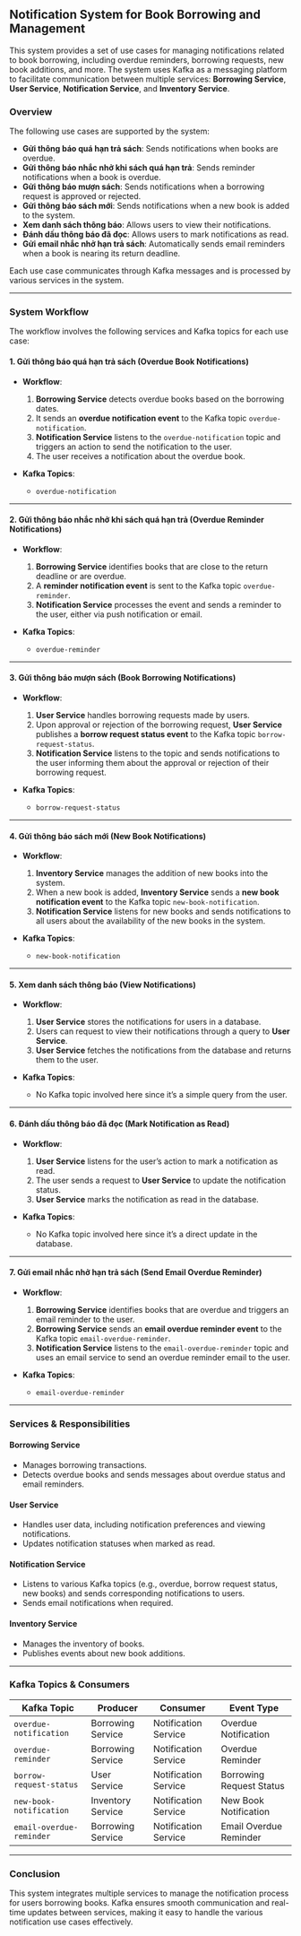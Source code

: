 ## Notification System for Book Borrowing and Management

This system provides a set of use cases for managing notifications related to book borrowing, including overdue reminders, borrowing requests, new book additions, and more. The system uses Kafka as a messaging platform to facilitate communication between multiple services: **Borrowing Service**, **User Service**, **Notification Service**, and **Inventory Service**.

### Overview

The following use cases are supported by the system:
- **Gửi thông báo quá hạn trả sách**: Sends notifications when books are overdue.
- **Gửi thông báo nhắc nhở khi sách quá hạn trả**: Sends reminder notifications when a book is overdue.
- **Gửi thông báo mượn sách**: Sends notifications when a borrowing request is approved or rejected.
- **Gửi thông báo sách mới**: Sends notifications when a new book is added to the system.
- **Xem danh sách thông báo**: Allows users to view their notifications.
- **Đánh dấu thông báo đã đọc**: Allows users to mark notifications as read.
- **Gửi email nhắc nhở hạn trả sách**: Automatically sends email reminders when a book is nearing its return deadline.

Each use case communicates through Kafka messages and is processed by various services in the system.

---

### System Workflow

The workflow involves the following services and Kafka topics for each use case:

#### 1. **Gửi thông báo quá hạn trả sách (Overdue Book Notifications)**

- **Workflow**:
  1. **Borrowing Service** detects overdue books based on the borrowing dates.
  2. It sends an **overdue notification event** to the Kafka topic `overdue-notification`.
  3. **Notification Service** listens to the `overdue-notification` topic and triggers an action to send the notification to the user.
  4. The user receives a notification about the overdue book.

- **Kafka Topics**:
  - `overdue-notification`

---

#### 2. **Gửi thông báo nhắc nhở khi sách quá hạn trả (Overdue Reminder Notifications)**

- **Workflow**:
  1. **Borrowing Service** identifies books that are close to the return deadline or are overdue.
  2. A **reminder notification event** is sent to the Kafka topic `overdue-reminder`.
  3. **Notification Service** processes the event and sends a reminder to the user, either via push notification or email.

- **Kafka Topics**:
  - `overdue-reminder`

---

#### 3. **Gửi thông báo mượn sách (Book Borrowing Notifications)**

- **Workflow**:
  1. **User Service** handles borrowing requests made by users.
  2. Upon approval or rejection of the borrowing request, **User Service** publishes a **borrow request status event** to the Kafka topic `borrow-request-status`.
  3. **Notification Service** listens to the topic and sends notifications to the user informing them about the approval or rejection of their borrowing request.

- **Kafka Topics**:
  - `borrow-request-status`

---

#### 4. **Gửi thông báo sách mới (New Book Notifications)**

- **Workflow**:
  1. **Inventory Service** manages the addition of new books into the system.
  2. When a new book is added, **Inventory Service** sends a **new book notification event** to the Kafka topic `new-book-notification`.
  3. **Notification Service** listens for new books and sends notifications to all users about the availability of the new books in the system.

- **Kafka Topics**:
  - `new-book-notification`

---

#### 5. **Xem danh sách thông báo (View Notifications)**

- **Workflow**:
  1. **User Service** stores the notifications for users in a database.
  2. Users can request to view their notifications through a query to **User Service**.
  3. **User Service** fetches the notifications from the database and returns them to the user.

- **Kafka Topics**:
  - No Kafka topic involved here since it’s a simple query from the user.

---

#### 6. **Đánh dấu thông báo đã đọc (Mark Notification as Read)**

- **Workflow**:
  1. **User Service** listens for the user’s action to mark a notification as read.
  2. The user sends a request to **User Service** to update the notification status.
  3. **User Service** marks the notification as read in the database.

- **Kafka Topics**:
  - No Kafka topic involved here since it’s a direct update in the database.

---

#### 7. **Gửi email nhắc nhở hạn trả sách (Send Email Overdue Reminder)**

- **Workflow**:
  1. **Borrowing Service** identifies books that are overdue and triggers an email reminder to the user.
  2. **Borrowing Service** sends an **email overdue reminder event** to the Kafka topic `email-overdue-reminder`.
  3. **Notification Service** listens to the `email-overdue-reminder` topic and uses an email service to send an overdue reminder email to the user.

- **Kafka Topics**:
  - `email-overdue-reminder`

---

### Services & Responsibilities

#### **Borrowing Service**
- Manages borrowing transactions.
- Detects overdue books and sends messages about overdue status and email reminders.

#### **User Service**
- Handles user data, including notification preferences and viewing notifications.
- Updates notification statuses when marked as read.

#### **Notification Service**
- Listens to various Kafka topics (e.g., overdue, borrow request status, new books) and sends corresponding notifications to users.
- Sends email notifications when required.

#### **Inventory Service**
- Manages the inventory of books.
- Publishes events about new book additions.

---

### Kafka Topics & Consumers

| **Kafka Topic**             | **Producer**         | **Consumer**           | **Event Type**            |
|----------------------------|----------------------|------------------------|---------------------------|
| `overdue-notification`      | Borrowing Service    | Notification Service   | Overdue Notification      |
| `overdue-reminder`          | Borrowing Service    | Notification Service   | Overdue Reminder          |
| `borrow-request-status`    | User Service         | Notification Service   | Borrowing Request Status  |
| `new-book-notification`     | Inventory Service    | Notification Service   | New Book Notification     |
| `email-overdue-reminder`   | Borrowing Service    | Notification Service   | Email Overdue Reminder    |

---

### Conclusion

This system integrates multiple services to manage the notification process for users borrowing books. Kafka ensures smooth communication and real-time updates between services, making it easy to handle the various notification use cases effectively.

